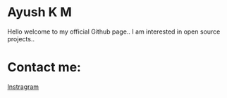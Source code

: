 # Ayush K M
Hello welcome to my official Github page..
I am interested in open source projects..

# Contact me:
<a href="www.instagram.com/_ayush_k_m_">Instragram</a>
